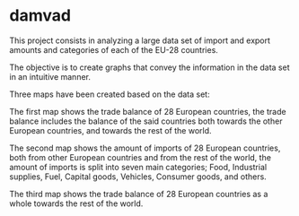 # damvad
This project consists in analyzing a large data set of import and export amounts and categories of each of the EU-28 countries.

The objective is to create graphs that convey the information in the data set in an intuitive manner.

Three maps have been created based on the data set:

The first map shows the trade balance of 28 European countries, the trade balance includes the balance of the said countries both towards the other European countries, and towards the rest of the world.

The second map shows the amount of imports of 28 European countries, both from other European countries and from the rest of the world, the amount of imports is split into seven main categories; Food, Industrial supplies, Fuel, Capital goods, Vehicles, Consumer goods, and others.

The third map shows the trade balance of 28 European countries as a whole towards the rest of the world.